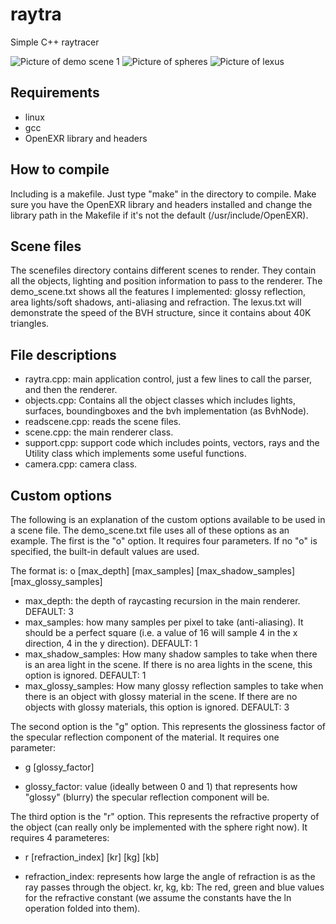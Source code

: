 raytra
======

Simple C++ raytracer

![Picture of demo scene 1](https://raw.github.com/fulcircle/raytra/master/renders/demo_scene.png)
![Picture of spheres](https://raw.github.com/fulcircle/raytra/master/renders/spheretest.png)
![Picture of lexus](https://raw.github.com/fulcircle/raytra/master/renders/lexus.png)


Requirements
-------------
* linux
* gcc
* OpenEXR library and headers


How to compile
------------
Including is a makefile.  Just type "make" in the directory to compile.  Make sure you have the OpenEXR library and headers installed and change the library path in the Makefile if it's not the default (/usr/include/OpenEXR).

Scene files
------------
The scenefiles directory contains different scenes to render.  They contain all the objects, lighting and position information to pass to the renderer.  The demo_scene.txt shows all the features I implemented: glossy reflection, area lights/soft shadows, anti-aliasing and refraction.  The lexus.txt will demonstrate the speed of the BVH structure, since it contains about 40K triangles.


File descriptions
-----------------
* raytra.cpp: main application control, just a few lines to call the parser, and then the renderer.
* objects.cpp: Contains all the object classes which includes lights, surfaces, boundingboxes and the bvh implementation (as BvhNode).
* readscene.cpp: reads the scene files.
* scene.cpp: the main renderer class.
* support.cpp: support code which includes points, vectors, rays and the Utility class which implements some useful functions.
* camera.cpp: camera class.


Custom options
---------------------------------------
The following is an explanation of the custom options available to be used in a scene file.  The demo_scene.txt file uses all of these options as an example.
The first is the "o" option.  It requires four parameters.  If no "o" is specified, the built-in default values are used.

The format is:
o [max_depth] [max_samples] [max_shadow_samples] [max_glossy_samples]

* max_depth: the depth of raycasting recursion in the main renderer.  DEFAULT: 3
* max_samples: how many samples per pixel to take (anti-aliasing).  It should be a perfect square (i.e. a value of 16 will sample 4 in the x direction, 4 in the y direction). DEFAULT: 1
* max_shadow_samples: How many shadow samples to take when there is an area light in the scene.  If there is no area lights in the scene, this option is ignored. DEFAULT: 1
* max_glossy_samples: How many glossy reflection samples to take when there is an object with glossy material in the scene.  If there are no objects with glossy materials, this option is ignored. DEFAULT: 3


The second option is the "g" option.  This represents the glossiness factor of the specular reflection component of the material.  It requires one parameter:

* g [glossy_factor]

* glossy_factor: value (ideally between 0 and 1) that represents how "glossy" (blurry) the specular reflection component will be.


The third option is the "r" option.  This represents the refractive property of the object (can really only be implemented with the sphere right now).  It requires 4 parameteres:

* r [refraction_index] [kr] [kg] [kb]

* refraction_index: represents how large the angle of refraction is as the ray passes through the object. 
kr, kg, kb: The red, green and blue values for the refractive constant (we assume the constants have the ln operation folded into them).
 

